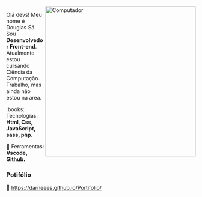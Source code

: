 <img src="https://raw.githubusercontent.com/MicaelliMedeiros/micaellimedeiros/master/image/computer-illustration.png" min-width="400px" max-width="400px" width="400px" align="right" alt="Computador">

<p align="left"> 
  Olá devs! Meu nome é Douglas Sá. Sou <strong>Desenvolvedor Front-end</strong>.<br>
  Atualmente estou cursando Ciência da Computação. Trabalho, mas ainda não estou na area.
</p>

<p align="left">
  :books: Tecnologias: <strong>Html, Css, JavaScript, sass, php.</strong>
</p>

<p align="left">
  💼 Ferramentas: <strong>Vscode, Github.</strong>
</p>

<h3>Potifólio</h3>

:pushpin: https://darneees.github.io/Portifolio/

